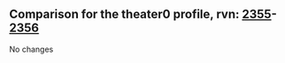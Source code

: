 ## Comparison for the theater0 profile, rvn: [2355](https://github.com/PRO100KatYT/FortniteProfileRevisions/tree/main/profiles/theater0/2355%20theater0.json)-[2356](https://github.com/PRO100KatYT/FortniteProfileRevisions/tree/main/profiles/theater0/2356%20theater0.json)

No changes
